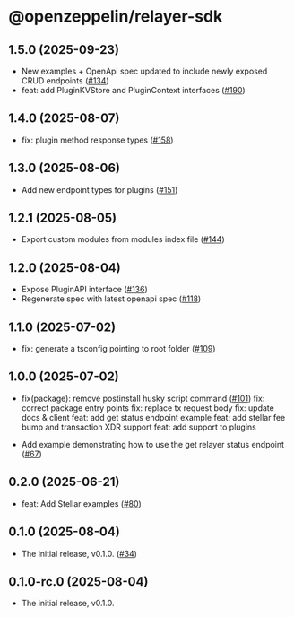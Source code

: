 # @openzeppelin/relayer-sdk


## 1.5.0 (2025-09-23)

- New examples + OpenApi spec updated to include newly exposed CRUD endpoints ([#134](https://github.com/OpenZeppelin/openzeppelin-relayer-sdk/pull/134))
- feat: add PluginKVStore and PluginContext interfaces ([#190](https://github.com/OpenZeppelin/openzeppelin-relayer-sdk/pull/190))

## 1.4.0 (2025-08-07)

- fix: plugin method response types ([#158](https://github.com/OpenZeppelin/openzeppelin-relayer-sdk/pull/158))

## 1.3.0 (2025-08-06)

- Add new endpoint types for plugins ([#151](https://github.com/OpenZeppelin/openzeppelin-relayer-sdk/pull/151))

## 1.2.1 (2025-08-05)

- Export custom modules from modules index file ([#144](https://github.com/OpenZeppelin/openzeppelin-relayer-sdk/pull/144))

## 1.2.0 (2025-08-04)

- Expose PluginAPI interface ([#136](https://github.com/OpenZeppelin/openzeppelin-relayer-sdk/pull/136))
- Regenerate spec with latest openapi spec ([#118](https://github.com/OpenZeppelin/openzeppelin-relayer-sdk/pull/118))

## 1.1.0 (2025-07-02)

- fix: generate a tsconfig pointing to root folder ([#109](https://github.com/OpenZeppelin/openzeppelin-relayer-sdk/pull/109))

## 1.0.0 (2025-07-02)

- fix(package): remove postinstall husky script command ([#101](https://github.com/OpenZeppelin/openzeppelin-relayer-sdk/pull/101))
  fix: correct package entry points
  fix: replace tx request body
  fix: update docs & client
  feat: add get status endpoint example
  feat: add stellar fee bump and transaction XDR support
  feat: add support to plugins

- Add example demonstrating how to use the get relayer status endpoint ([#67](https://github.com/OpenZeppelin/openzeppelin-relayer-sdk/pull/67))

## 0.2.0 (2025-06-21)

- feat: Add Stellar examples ([#80](https://github.com/OpenZeppelin/openzeppelin-relayer-sdk/pull/80))

## 0.1.0 (2025-08-04)

- The initial release, v0.1.0. ([#34](https://github.com/OpenZeppelin/openzeppelin-relayer-sdk/pull/34))

## 0.1.0-rc.0 (2025-08-04)

- The initial release, v0.1.0.
